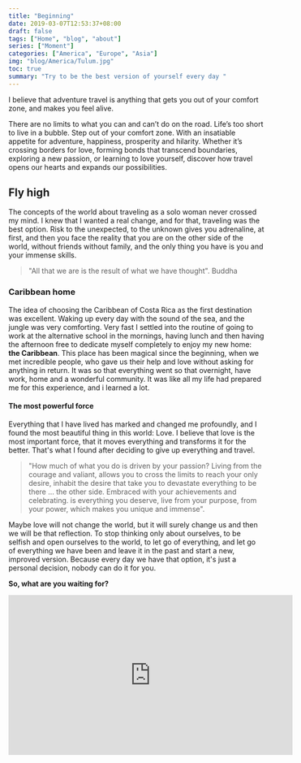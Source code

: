 ```yaml
---
title: "Beginning"
date: 2019-03-07T12:53:37+08:00
draft: false
tags: ["Home", "blog", "about"]
series: ["Moment"]
categories: ["America", "Europe", "Asia"]
img: "blog/America/Tulum.jpg"
toc: true
summary: "Try to be the best version of yourself every day "
---
```


I believe that adventure travel is anything that gets you out of your comfort zone, and makes you feel alive.

There are no limits to what you can and can’t do on the road. Life’s too short to live in a bubble. Step out of your comfort zone.
With an insatiable appetite for adventure, happiness, prosperity and hilarity.
Whether it’s crossing borders for love, forming bonds that transcend boundaries, exploring a new passion, or learning to love yourself, discover how travel opens our hearts and expands our possibilities.

## Fly high

The concepts of the world about traveling as a solo woman never crossed my mind. I knew that I wanted a real change, and for that, traveling was the best option.
Risk to the unexpected, to the unknown gives you adrenaline, at first, and then you face the reality that you are on the other side of the world, without friends without family, and the only thing you have is you and your immense skills.

> "All that we are is the result of what we have thought". Buddha

### Caribbean home

The idea of ​​choosing the Caribbean of Costa Rica as the first destination was excellent. Waking up every day with the sound of the sea, and the jungle was very comforting. Very fast I settled into the routine of going to work at the alternative school in the mornings, having lunch and then having the afternoon free to dedicate myself completely to enjoy my new home: **the Caribbean**.
This place has been magical since the beginning, when we met incredible people, who gave us their help and love without asking for anything in return. It was so that everything went so that overnight, have work, home and a wonderful community. It was like all my life had prepared me for this experience, and i learned a lot.

#### The most powerful force

Everything that I have lived has marked and changed me profoundly, and I found the most beautiful thing in this world: Love.
I believe that love is the most important force, that it moves everything and transforms it for the better. That's what I found after deciding to give up everything and travel.

> "How much of what you do is driven by your passion? Living from the courage and valiant, allows you to cross the limits to reach your only desire, inhabit the desire that take you to devastate everything to be there ... the other side. Embraced with your achievements and celebrating. is everything you deserve, live from your purpose, from your power, which makes you unique and immense".

Maybe love will not change the world, but it will surely change us and then we will be that reflection. To stop thinking only about ourselves, to be selfish and open ourselves to the world, to let go of everything, and let go of everything we have been and leave it in the past and start a new, improved version.
Because every day we have that option, it's just a personal decision, nobody can do it for you.

**So, what are you waiting for?**

 <iframe width="560" height="315" src="https://www.youtube.com/embed/g0Q2ZKENnZI" frameborder="0" allow="accelerometer; autoplay; encrypted-media; gyroscope; picture-in-picture" allowfullscreen></iframe>

